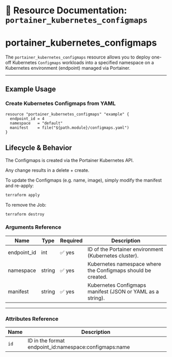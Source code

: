 # 🧾 **Resource Documentation: `portainer_kubernetes_configmaps`**

# portainer_kubernetes_configmaps

The `portainer_kubernetes_configmaps` resource allows you to deploy one-off Kubernetes `Configmaps` workloads into a specified namespace on a Kubernetes environment (endpoint) managed via Portainer.

---

## Example Usage
### Create Kubernetes Configmaps from YAML
```hcl
resource "portainer_kubernetes_configmaps" "example" {
  endpoint_id = 4
  namespace   = "default"
  manifest    = file("${path.module}/configmaps.yaml")
}
```

## Lifecycle & Behavior
The Configmaps is created via the Portainer Kubernetes API.

Any change results in a delete + create.

To update the Configmaps (e.g. name, image), simply modify the manifest and re-apply:

```sh
terraform apply
```

To remove the Job:
```sh
terraform destroy
```

### Arguments Reference
| Name        | Type   | Required | Description                                                  |
|-------------|--------|----------|--------------------------------------------------------------|
| endpoint_id | int    | ✅ yes   | ID of the Portainer environment (Kubernetes cluster).        |
| namespace   | string | ✅ yes   | Kubernetes namespace where the Configmaps should be created.    |
| manifest    | string | ✅ yes   | Kubernetes Configmaps manifest (JSON or YAML as a string).      |

---

### Attributes Reference
| Name | Description                               |
|------|-------------------------------------------|
| `id` | 	ID in the format endpoint_id:namespace:configmaps:name    |
